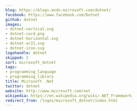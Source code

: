 ```yaml
---
blog: https://blogs.msdn.microsoft.com/dotnet/
facebook: https://www.facebook.com/Dotnet
github: dotnet
images:
- dotnet-vertical.svg
- dotnet-card.png
- dotnet-horizontal.svg
- dotnet-ar21.svg
- dotnet-icon.svg
logohandle: dotnet
skipped: 2
sort: microsoft_dotnet
tags:
- programming_language
- programming_library
title: Microsoft .Net
twitter: dotnet
website: http://www.microsoft.com/net
wikipedia: https://en.wikipedia.org/wiki/.NET_Framework
redirect_from: /logos/microsoft_dotnet/index.html
---
```

